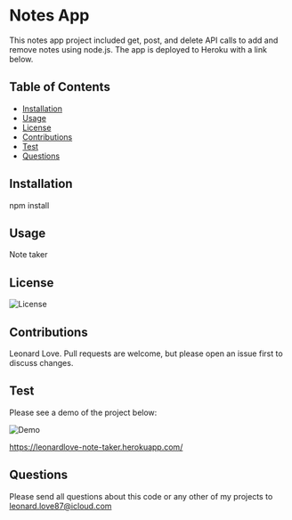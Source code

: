 # Notes App

This notes app project included get, post, and delete API calls to add and remove notes using node.js. The app is deployed to Heroku with a link below. 

## Table of Contents
- [Installation](#installation)
- [Usage](#usage)
- [License](#license)
- [Contributions](#contributions)
- [Test](#test)
- [Questions](#questions)

    
## <a name="installation">Installation</a>

npm install
    
## <a name="usage">Usage</a>

Note taker

## <a name="license">License</a>

![License](https://img.shields.io/badge/License-MIT-blue)
    
## <a name="contributions">Contributions</a>

Leonard Love. Pull requests are welcome, but please open an issue first to discuss changes.
    
## <a name="test">Test</a>

Please see a demo of the project below:

![Demo](public/assets/images/noteTaker.gif)

https://leonardlove-note-taker.herokuapp.com/

## <a name="questions">Questions</a>

Please send all questions about this code or any other of my projects to leonard.love87@icloud.com